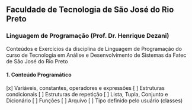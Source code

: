 ## Faculdade de Tecnologia de São José do Rio Preto
### Linguagem de Programação (Prof. Dr. Henrique Dezani)

Conteúdos e Exercícios da disciplina de Linguagem de Programação do curso de Tecnologia em Análise e Desenvolvimento de Sistemas da Fatec de São José do Rio Preto

#### 1. Conteúdo Programático
[x] Variáveis, constantes, operadores e expressões
[ ] Estruturas condicionais
[ ] Estruturas de repetição
[ ] Lista, Tupla, Conjunto e Dicionário
[ ] Funções
[ ] Arquivo
[ ] Tipo definido pelo usuário (classes)
